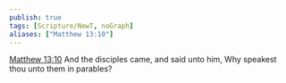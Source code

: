 ```yaml
---
publish: true
tags: [Scripture/NewT, noGraph]
aliases: ["Matthew 13:10"]
---
```

[Matthew 13:10](https://churchofjesuschrist.org/study/scriptures/nt/matt/13?lang=eng&id=p10#p10) And the disciples came, and said unto him, Why speakest thou unto them in parables?
